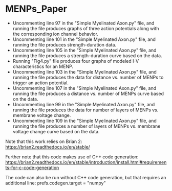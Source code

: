 # MENPs_Paper
- Uncommenting line 97 in the "Simple Myelinated Axon.py" file, and running the file produces graphs of three action potentials along with the corresponding ion channel behavior.
- Uncommenting line 101 in the "Simple Myelinated Axon.py" file, and running the file produces strength-duration data.
- Uncommenting line 105 in the "Simple Myelinated Axon.py" file, and running the file produces a strength-duration curve based on the data.
- Running "Fig4.py" file produces four graphs of modeled I-V characteristics for an MENP.
- Uncommenting line 103 in the "Simple Myelinated Axon.py" file, and running the file produces the data for distance vs. number of MENPs to trigger an action potential.
- Uncommenting line 107 in the "Simple Myelinated Axon.py" file, and running the file produces a distance vs. number of MENPs curve based on the data.
- Uncommenting line 99 in the "Simple Myelinated Axon.py" file, and running the file produces the data for number of layers of MENPs vs. membrane voltage change.
- Uncommenting line 109 in the "Simple Myelinated Axon.py" file, and running the file produces a number of layers of MENPs vs. membrane voltage change curve based on the data.

Note that this work relies on Brian 2: https://brian2.readthedocs.io/en/stable/

Further note that this code makes use of C++ code generation: https://brian2.readthedocs.io/en/stable/introduction/install.html#requirements-for-c-code-generation

The code can also be run without C++ code generation, but that requires an additional line: prefs.codegen.target = "numpy"
